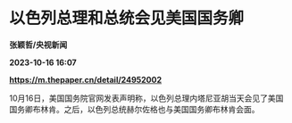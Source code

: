 # 以色列总理和总统会见美国国务卿
**张颖哲/央视新闻**

**2023-10-16 16:07**

**https://m.thepaper.cn/detail/24952002**

10月16日，美国国务院官网发表声明称，以色列总理内塔尼亚胡当天会见了美国国务卿布林肯。之后，以色列总统赫尔佐格也与美国国务卿布林肯会面。